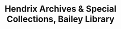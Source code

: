 ---
layout: repo
title: "Hendrix Archives & Special Collections, Bailey Library"
id: 1151
permalink: repos/1151/
---